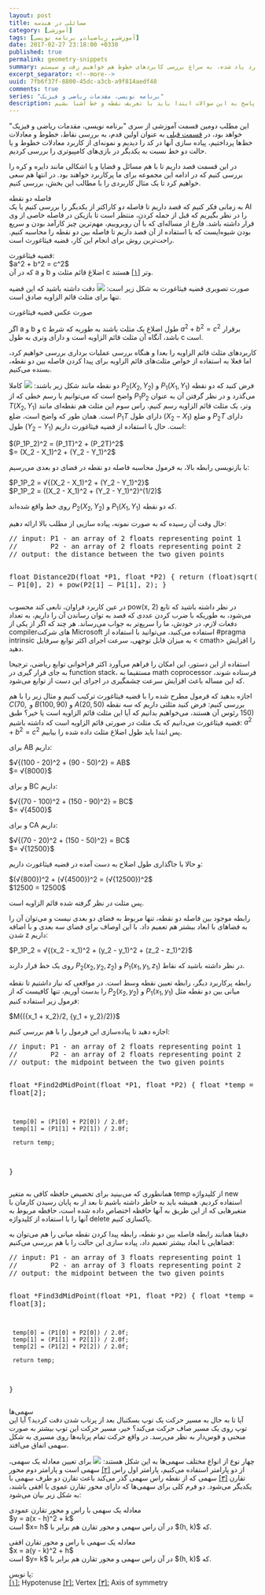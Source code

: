 ```yaml
---
layout: post
title: مسائلی در هندسه
category: [آموزشی]
tags: [آموزشی, ریاضیات, برنامه نویسی]
date: 2017-02-27 23:18:00 +0330
published: true
permalink: geometry-snippets
summary: شاید وقتی برای اولین بار به برنامه نویسی بازی‌های کامپیوتری فکر کنیم احتمالا مهم‌ترین سوال برامون اینکه کامپیوتر به چه طریق همه اشیا رو در محل درستشون قرار می‌دهد؟ یا اشیا چگونه توسط کامپیوتر جابجا می‌شن؟ برای پاسخ به این سوالات ابتدا باید به سراغ تعریف نقطه و نحوه قرارگیری اشیا در فضاهای دو بعدی و سه بعدی برویم، دستگاه‌های مختصاتی را بررسی کنیم و سپس به سراغ تعریف خط و بردار بپردازیم. در این پست ضمن بررسی موارد یاد شده، به سراغ بررسی کابردهای خطوط هم خواهیم رفت و سیستم line-line collision detection را هم با هم بررسی خواهیم کرد.
excerpt_separator: <!--more--> 
uuid: 7fb6f37f-8800-45dc-a3cb-a9f814aedf48
comments: true
series: "برنامه نویسی، مقدمات ریاضی و فیزیک"
description: شاید وقتی برای اولین بار به برنامه نویسی بازی‌های کامپیوتری فکر کنیم احتمالا مهم‌ترین سوال برامون اینکه کامپیوتر به چه طریق همه اشیا رو در محل درستشون قرار می‌دهد؟ یا اشیا چگونه توسط کامپیوتر جابجا می‌شن؟ برای پاسخ به این سوالات ابتدا باید با تعریف نقطه و خط آشنا بشیم.
---
```

این مطلب دومین قسمت آموزشی از سری &quot;برنامه نویسی، مقدمات ریاضی و فیزیک&quot; خواهد بود، در [قسمت قبلی](  http://blog.kianooshnaghavi.com/:posts/points-and-lines.html) به عنوان اولین قدم، به بررسی نقاط، خطوط و معادلات خط‌ها پرداختیم، پیاده سازی آنها در کد را دیدیم و نمونه‌ای از کاربرد معادلات خطوط و یا حالت دو خط نسبت به یکدیگر در بازی‌های کامپیوتری را بررسی کردیم.

در این قسمت قصد داریم تا با هم مسائل و قضایا و یا اشکالی مانند دایره و کره را بررسی کنیم که در ادامه این مجموعه برای ما پرکاربرد خواهند بود. در انتها هم سعی خواهیم کرد تا یک مثال کاربردی را با مطالب این بخش، بررسی کنیم.

<div class="post-inline-title">فاصله دو نقطه</div>
به زمانی فکر کنیم که قصد داریم تا فاصله دو کاراکتر از یکدیگر را بررسی کنیم یا یک AI را در نظر بگیریم که قبل از حمله کردن، منتظر است تا بازیکن در فاصله خاصی از وی قرار داشته باشد. فارغ از مساله‌ای که با آن روبروییم، مهم‌ترین چیز کارآمد بودن و سریع بودن شیوه‌ایست که با استفاده از آن قصد داریم تا فاصله بین دو نقطه را محاسبه کنیم. راحت‌ترین روش برای انجام این کار، قضیه فیثاغورث است.

<p><blackquote class="alert">
قضیه فیثاغورث:<br>
$a^2 + b^2 = c^2$<br>
که در آن a و b اضلاغ قائم مثلث و c وتر <a id="footnote-ref-001" style="font-style: normal;" class="foot-note-reference" href="#footnote-001">[۱]</a> هستند.
</blackquote></p>

صورت تصویری قضیه فیثاغورث به شکل زیر است:
<img class="post-image image-responsive" src="https://theskn.github.io/assets/img/2017-02-27/ch002-right-triangle.png"/>
دقت داشته باشید که این قضیه تنها برای <span class="font-color-white">مثلث قائم الزاویه</span> صادق است.


صورت عکس قضیه فیثاغورت

اگر a و b و c طول اضلاع یک مثلث باشند به طوریه که شرط $a^2 + b^2 = c^2$ برقرار باشد، آنگاه آن مثلث قائم الزاویه است و دارای وتری به طول c است.

کاربردهای مثلث قائم الزاویه را بعدا و هنگاه بررسی عملیات برداری بررسی خواهیم کرد، اما فعلا به استفاده از خواص مثلث‌های قائم الزاویه برای پیدا کردن فاصله بین دو نقطه، بسنده می‌کنیم.

فرض کنید که دو نقطه <bdi class="ltr-direction">$P_1(X_1, Y_1)$</bdi> و <bdi class="ltr-direction">$P_2(X_2, Y_2)$</bdi> دو نقطه مانند شکل زیر باشند:
<img class="post-image image-responsive" src="https://theskn.github.io/assets/img/2017-02-27/ch002-the-pythaforean-example.png"/>
کاملا واضح است که می‌توانیم با رسم خطی که از $P_1P_2$ می‌گذرد و در نظر گرفتن آن به عنوان وتر، یک مثلث قائم الزاویه رسم کنیم، راس سوم این مثلث هم نقطه‌ای مانند <bdi class="ltr-direction">$T(X_2, Y_1)$</bdi> است. همان طور که واضح است، ضلع $P_1T$ دارای طول $(X_2 - X_1)$  و ضلع $P_2T$ دارای طول $(Y_2 - Y_1)$ است. حال با استفاده از قضیه فیثاغورث داریم:


<bdi class="ltr-direction">
<span>     
$(P_1P_2)^2 = (P_1T)^2 + (P_2T)^2$
<br> 
$= (X_2 - X_1)^2 + (Y_2 - Y_1)^2$
</span>
</bdi>

با بازنویسی رابطه بالا، به فرمول <span class="highlight-text">محاسبه فاصله دو نقطه در فضای دو بعدی</span> می‌رسیم:

<bdi class="ltr-direction">
<span>
$P_1P_2 = √{(X_2 - X_1)^2 + (Y_2 - Y_1)^2}$
<br>
$P_1P_2 = ((X_2 - X_1)^2 + (Y_2 - Y_1)^2)^(1/2)$
</span>
</bdi>

که دو نقطه <bdi class="ltr-direction">$P_1(X_1, Y_1)$</bdi> و <bdi class="ltr-direction">$P_2(X_2, Y_2)$</bdi> روی خط واقع شده‌اند.

حال وقت آن رسیده که به صورت نمونه، پیاده سازیی از مطلب بالا ارائه دهیم:
<div class="ltr-direction font-family-consolas">
<pre class="brush: cpp">
// input: P1 - an array of 2 floats representing point 1
//        P2 - an array of 2 floats representing point 2
// output: the distance between the two given points

float Distance2D(float *P1, float *P2)
{
     return (float)sqrt(pow(P2[0] – P1[0], 2) + 
                        pow(P2[1] – P1[1], 2);
}
</pre>
</div>
در نظر داشته باشید که تابع <bdi class="ltr-direction">pow(x, 2)</bdi> در عین کاربرد فراوان، تابعی کند محسوب می‌شود، به طوریکه با ضرب کردن عددی که قصد به توان رساندن آن را داریم، به تعداد دفعات لازم، در خودش، ما را سریع‌تر به جواب می‌رساند. هر چند که اگر از یکی از compilerهای شرکت Microsoft استفاده می‌کنید، می‌توانید با استفاده از #pragma intrinsic به میزان قابل توجهی، سرعت اجرای اکثر توابع سرفایل &#60;
cmath&#62; را افزایش دهید.

استفاده از این دستور، این امکان را فراهم می‌آورد اکثر فراخوانی توابع ریاضی، ترجیحا به جای قرار گیری در function stack، مستقیما به math coprocessor فرستاده شوند، که این مساله باعث افزایش سرعت چشمگیری در اجرای این دست از توابع می‌شود.

اجازه بدهید که فرمول مطرح شده را با قضیه فیثاغورث ترکیب کنیم و مثال زیر را با هم بررسی کنیم:
فرض کنید مثلثی داریم که سه نقطه <bdi class="ltr-direction">$A(20, 50)$</bdi> و <bdi class="ltr-direction">$B(100, 90)$</bdi> و <bdi class="ltr-direction">$C(70, 150)$</bdi> رئوس آن هستند، می‌خواهیم بدانیم که آیا این مثلث قائم الزاویه است یا خیر؟
طبق قضیه فیثاغورث می‌دانیم که یک مثلث در صورتی قائم الزاویه است که داشته باشیم: $a^2 + b^2 = c^2$ پس ابتدا باید طول اضلاع مثلث داده شده را بیابیم.

برای AB داریم:

<bdi class="ltr-direction">
<span>
$√{(100 - 20)^2 + (90 - 50)^2} = AB$
<br>
$= √{8000}$
</span>
</bdi>

و برای BC داریم:

<bdi class="ltr-direction">
<span>
$√{(70 - 100)^2 + (150 - 90)^2} = BC$
<br>
$= √{4500}$
</span>
</bdi>

و برای CA داریم:

<bdi class="ltr-direction">
<span>
$√{(70 - 20)^2 + (150 - 50)^2} = BC$
<br>
$= √{12500}$
</span>
</bdi>

و حالا با جاگذاری طول اضلاح به دست آمده در قضیه فیثاغورث داریم:

<bdi class="ltr-direction">
<span>
$(√{800})^2 + (√{4500})^2 = (√{12500})^2$
<br>
$12500 = 12500$
</span>
</bdi>

پس مثلت در نظر گرفته شده قائم الزاویه است.

رابطه موجود بین فاصله دو نقطه، تنها مربوط به فضای دو بعدی نیست و می‌توان آن را به فضاهای با ابعاد بیشتر هم تعمیم داد. با این اوصاف برای فضای سه بعدی و با اضافه شدن z داریم:

<bdi class="ltr-direction">
<span>
$P_1P_2 = √{(x_2 - x_1)^2 + (y_2 - y_1)^2 + (z_2 - z_1)^2}$
</span>
</bdi>

در نظر داشته باشید که نقاط <bdi class="ltr-direction">$P_1(x_1, y_1, z_1)$</bdi> و <bdi class="ltr-direction">$P_2(x_2, y_2, z_2)$</bdi> روی یک خط قرار دارند.

رابطه پرکاربرد دیگر، رابطه تعیین نقطه وسط است. در مواقعی که نیاز داشتیم تا نقطه میانی بین دو نقطه مثل <bdi class="ltr-direction">$P_1(x_1, y_1)$</bdi> و <bdi class="ltr-direction">$P_2(x_2, y_2)$</bdi> را بدست آوریم، تنها کافیست که از فرمول زیر استفاده کنیم:

<bdi class="ltr-direction">
<span>
$M{({x_1 + x_2}/2, {y_1 + y_2}/2)}$
</span>
</bdi>
 
اجازه دهید تا پیاده‌سازی این فرمول را با هم بررسی کنیم:
<div class="ltr-direction font-family-consolas">
<pre class="brush: cpp">
// input: P1 - an array of 2 floats representing point 1
//        P2 - an array of 2 floats representing point 2
// output: the midpoint between the two given points

float *Find2dMidPoint(float *P1, float *P2)
{
     float *temp = new float[2];
     
     temp[0] = (P1[0] + P2[0]) / 2.0f;
     temp[1] = (P1[1] + P2[1]) / 2.0f;
     
     return temp;
}
</pre>
</div>
همانطوری که می‌بینید برای تخصیص حافظه کافی به متغیر temp از کلیدواژه new استفاده کردیم. همیشه باید به خاطر داشته باشیم تا بعد از به پایان رسیدن کارمان با متغیرهایی که از این طریق به آنها حافظه اختصاص داده شده است، حافظه مربوط به آنها را با استفاده از کلیدواژه delete پاکسازی کنیم.

دقیقا همانند رابطه فاصله بین دو نقطه، رابطه پیدا کردن نقطه میانی را هم می‌توان به فضاهایی با ابعاد بیشتر تعمیم داد، پیاده سازی این حالت را با هم بررسی می‌کنیم:
<div class="ltr-direction font-family-consolas">
<pre class="brush: cpp">
// input: P1 - an array of 3 floats representing point 1
//        P2 - an array of 3 floats representing point 2
// output: the midpoint between the two given points

float *Find3dMidPoint(float *P1, float *P2)
{
     float *temp = new float[3];
     
     temp[0] = (P1[0] + P2[0]) / 2.0f;
     temp[1] = (P1[1] + P2[1]) / 2.0f;
     temp[2] = (P1[2] + P2[2]) / 2.0f;
     
     return temp;
}
</pre>
</div>

<div class="post-inline-title">سهمی‌ها</div>
آیا تا به حال به مسیر حرکت یک توپ بسکتبال بعد از پرتاب شدن دقت کردید؟ آیا این توپ روی یک مسیر صاف حرکت می‌کند؟ خیر، مسیر حرکت این توپ بیشتر به صورت منحنی و قوس‌دار به نظر می‌رسد. در واقع حرکت تمام پرتابه‌ها روی مسیری به شکل سهمی اتفاق می‌افتد.

چهار نوع از انواع مختلف سهمی‌ها به این شکل هستند:
<img class="post-image image-responsive" src="https://theskn.github.io/assets/img/2017-02-27/ch002-four-types-of-porabolas.png"/>
برای تعیین معادله یک سهمی، از دو پارامتر استفاده می‌کنیم، پارامتر اول راس <a id="footnote-ref-001" style="font-style: normal;" class="foot-note-reference" href="#footnote-001">[۲]</a> سهمی است و پارامتر دوم محور تقارن <a id="footnote-ref-001" style="font-style: normal;" class="foot-note-reference" href="#footnote-001">[۳]</a> سهمی که از نقطه راس سهمی گذر می‌کند  باعث تقارن دو طرف سهمی با یکدیگر می‌شود. دو فرم کلی برای سهمی‌ها که دارای محور تقارن عموی یا افقی باشند، به شکل زیر بیان می‌شود:

<p><blackquote class="alert">
معادله یک سهمی با راس و محور تقارن عمودی<br>
$y = a(x - h)^2 + k$<br>
که <bdi class="ltr-direction">$(h, k)$</bdi> در آن راس سهمی و محور تقارن هم برابر با <bdi class="ltr-direction">$x= h$</bdi> است.
</blackquote></p>

<p><blackquote class="alert">
معادله یک سهمی با راس و محور تقارن افقی<br>
$x = a(y - k)^2 + h$<br>
که <bdi class="ltr-direction">$(h, k)$</bdi> در آن راس سهمی و محور تقارن هم برابر با <bdi class="ltr-direction">$y= k$</bdi> است.
</blackquote></p>

<div class="foot-note-header">پا نویس:</div>
<span id="footnote-001" class="foot-note"><a href="#footnote-ref-001">[۱]:</a> Hypotenuse</span>
<span id="footnote-001" class="foot-note"><a href="#footnote-ref-001">[۲]:</a> Vertex</span>
<span id="footnote-001" class="foot-note"><a href="#footnote-ref-001">[۳]:</a> Axis of symmetry</span>
